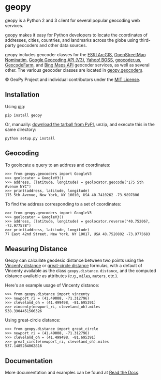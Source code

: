 # geopy
geopy is a Python 2 and 3 client for several popular geocoding web services.

geopy makes it easy for Python developers to locate the coordinates of
addresses, cities, countries, and landmarks across the globe using third-party
geocoders and other data sources.

geopy includes geocoder classes for the [ESRI ArcGIS][arcgis], [OpenStreetMap Nominatim][nominatim], [Google Geocoding API (V3)][google_v3],
[Yahoo! BOSS][yahoo], [geocoder.us][geocoderus], [GeocodeFarm][geocodefarm], and [Bing Maps API][bing]
geocoder services, as well as several other. The various geocoder classes are located in
[geopy.geocoders][geocoders_src].

[arcgis]: http://resources.arcgis.com/en/help/arcgis-rest-api/
[nominatim]: https://wiki.openstreetmap.org/wiki/Nominatim
[google_v3]: https://developers.google.com/maps/documentation/geocoding/
[yahoo]: http://developer.yahoo.com/maps/rest/V1/geocode.html
[bing]: http://www.microsoft.com/maps/developers/web.aspx
[geocoderus]: http://geocoder.us/
[geocodefarm]: https://www.geocodefarm.com/
[geocoders_src]: https://github.com/geopy/geopy/tree/master/geopy/geocoders

© GeoPy Project and individual contributors under the
[MIT License](https://github.com/geopy/geopy/blob/master/LICENSE).

## Installation

Using [pip](http://www.pip-installer.org/en/latest/):

    pip install geopy

Or, manually: [download the tarball from PyPI](https://pypi.python.org/pypi/geopy),
unzip, and execute this in the same directory:

    python setup.py install

## Geocoding

To geolocate a query to an address and coordinates:

    >>> from geopy.geocoders import GoogleV3
    >>> geolocator = GoogleV3()
    >>> address, (latitude, longitude) = geolocator.geocode("175 5th Avenue NYC")
    >>> print(address, latitude, longitude)
    175 5th Avenue, New York, NY 10010, USA 40.7410262 -73.9897806

To find the address corresponding to a set of coordinates:

    >>> from geopy.geocoders import GoogleV3
    >>> geolocator = GoogleV3()
    >>> address, (latitude, longitude) = geolocator.reverse("40.752067, -73.977578")
    >>> print(address, latitude, longitude)
    77 East 42nd Street, New York, NY 10017, USA 40.7520802 -73.9775683

## Measuring Distance

Geopy can calculate geodesic distance between two points using the
[Vincenty distance](https://en.wikipedia.org/wiki/Vincenty's_formulae) or
[great-circle distance](https://en.wikipedia.org/wiki/Great-circle_distance)
formulas, with a default of Vincenty available as the class
`geopy.distance.distance`, and the computed distance available as attributes
(e.g., `miles`, `meters`, etc.).

Here's an example usage of Vincenty distance:

    >>> from geopy.distance import vincenty
    >>> newport_ri = (41.49008, -71.312796)
    >>> cleveland_oh = (41.499498, -81.695391)
    >>> vincenty(newport_ri, cleveland_oh).miles
    538.3904451566326

Using great-circle distance:

    >>> from geopy.distance import great_circle
    >>> newport_ri = (41.49008, -71.312796)
    >>> cleveland_oh = (41.499498, -81.695391)
    >>> great_circle(newport_ri, cleveland_oh).miles
    537.1485284062816

## Documentation

More documentation and examples can be found at
[Read the Docs](http://geopy.readthedocs.org/en/latest/).
